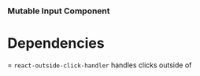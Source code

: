 ### Mutable Input Component

# Dependencies
= `react-outside-click-handler`
    handles clicks outside of 

